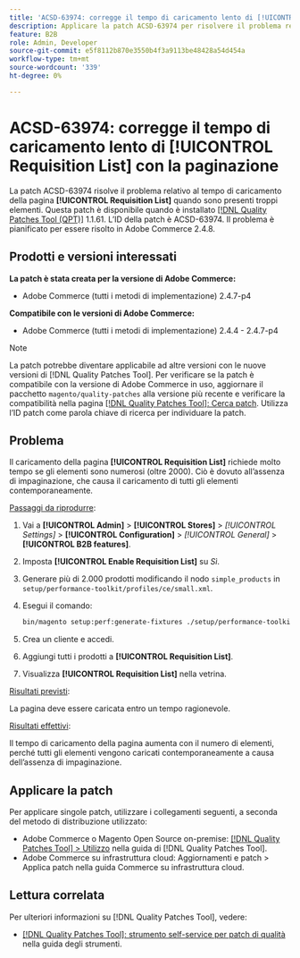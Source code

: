 ```yaml
---
title: 'ACSD-63974: corregge il tempo di caricamento lento di [!UICONTROL Requisition List] con la paginazione'
description: Applicare la patch ACSD-63974 per risolvere il problema relativo al caricamento della pagina [!UICONTROL Requisition List] quando sono presenti troppi elementi.
feature: B2B
role: Admin, Developer
source-git-commit: e5f8112b870e3550b4f3a9113be48428a54d454a
workflow-type: tm+mt
source-wordcount: '339'
ht-degree: 0%

---
```



# ACSD-63974: corregge il tempo di caricamento lento di [!UICONTROL Requisition List] con la paginazione

La patch ACSD-63974 risolve il problema relativo al tempo di caricamento della pagina **[!UICONTROL Requisition List]** quando sono presenti troppi elementi. Questa patch è disponibile quando è installato [[!DNL Quality Patches Tool (QPT)]](/help/tools/quality-patches-tool/quality-patches-tool-to-self-serve-quality-patches.md) 1.1.61. L’ID della patch è ACSD-63974. Il problema è pianificato per essere risolto in Adobe Commerce 2.4.8.

## Prodotti e versioni interessati

**La patch è stata creata per la versione di Adobe Commerce:**

* Adobe Commerce (tutti i metodi di implementazione) 2.4.7-p4

**Compatibile con le versioni di Adobe Commerce:**

* Adobe Commerce (tutti i metodi di implementazione) 2.4.4 - 2.4.7-p4

>[!NOTE]
>
>La patch potrebbe diventare applicabile ad altre versioni con le nuove versioni di [!DNL Quality Patches Tool]. Per verificare se la patch è compatibile con la versione di Adobe Commerce in uso, aggiornare il pacchetto `magento/quality-patches` alla versione più recente e verificare la compatibilità nella pagina [[!DNL Quality Patches Tool]: Cerca patch](https://experienceleague.adobe.com/tools/commerce-quality-patches/index.html?lang=it). Utilizza l’ID patch come parola chiave di ricerca per individuare la patch.

## Problema

Il caricamento della pagina **[!UICONTROL Requisition List]** richiede molto tempo se gli elementi sono numerosi (oltre 2000). Ciò è dovuto all’assenza di impaginazione, che causa il caricamento di tutti gli elementi contemporaneamente.

<u>Passaggi da riprodurre</u>:

1. Vai a **[!UICONTROL Admin]** > **[!UICONTROL Stores]** > *[!UICONTROL Settings]* > **[!UICONTROL Configuration]** > *[!UICONTROL General]* > **[!UICONTROL B2B features]**.
1. Imposta **[!UICONTROL Enable Requisition List]** su *Sì*.
1. Generare più di 2.000 prodotti modificando il nodo `simple_products` in `setup/performance-toolkit/profiles/ce/small.xml`.
1. Esegui il comando:

   ```bash
   bin/magento setup:perf:generate-fixtures ./setup/performance-toolkit/profiles/ce/small.xml
   ```

1. Crea un cliente e accedi.
1. Aggiungi tutti i prodotti a **[!UICONTROL Requisition List]**.
1. Visualizza **[!UICONTROL Requisition List]** nella vetrina.


<u>Risultati previsti</u>:

La pagina deve essere caricata entro un tempo ragionevole.


<u>Risultati effettivi</u>:

Il tempo di caricamento della pagina aumenta con il numero di elementi, perché tutti gli elementi vengono caricati contemporaneamente a causa dell’assenza di impaginazione.

## Applicare la patch

Per applicare singole patch, utilizzare i collegamenti seguenti, a seconda del metodo di distribuzione utilizzato:

* Adobe Commerce o Magento Open Source on-premise: [[!DNL Quality Patches Tool] > Utilizzo](/help/tools/quality-patches-tool/usage.md) nella guida di [!DNL Quality Patches Tool].
* Adobe Commerce su infrastruttura cloud: Aggiornamenti e patch > Applica patch nella guida Commerce su infrastruttura cloud.

## Lettura correlata

Per ulteriori informazioni su [!DNL Quality Patches Tool], vedere:

* [[!DNL Quality Patches Tool]: strumento self-service per patch di qualità](/help/tools/quality-patches-tool/quality-patches-tool-to-self-serve-quality-patches.md) nella guida degli strumenti.
